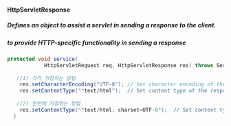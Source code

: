 #### HttpServletResponse
##### Defines an object to assist a servlet in sending a response to the client.
##### to provide HTTP-specific functionality in sending a response
```java
protected void service(
			HttpServletRequest req, HttpServletResponse res) throws ServletException, IOException{
  
   //1) 각각 지정하는 방법
    res.setCharacterEncoding("UTF-8"); // Set character encoding of the response
    res.setContentType(""text/html");  // Set content type of the response 
   
   //2) 한번에 지정하는 방법
    res.setContentType(""text/html; charset=UTF-8");  // Set content type of the response 
  }
```

